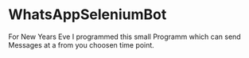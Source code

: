 # WhatsAppSeleniumBot
For New Years Eve I programmed this small Programm which can send Messages at a from you choosen time point.
